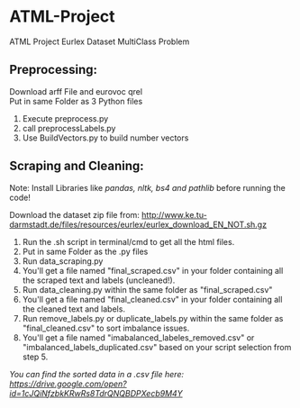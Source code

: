 # ATML-Project
ATML Project Eurlex Dataset MultiClass Problem

## Preprocessing:
  Download arff File and eurovoc qrel\
  Put in same Folder as 3 Python files
  1. Execute preprocess.py
  2. call preprocessLabels.py
  3. Use BuildVectors.py to build number vectors

## Scraping and Cleaning:
  
  Note: Install Libraries like *pandas, nltk, bs4 and pathlib* before running the code! 
  
  Download the dataset zip file from: http://www.ke.tu-darmstadt.de/files/resources/eurlex/eurlex_download_EN_NOT.sh.gz
  1. Run the .sh script in terminal/cmd to get all the html files.
  2. Put in same Folder as the .py files
  3. Run data_scraping.py
  4. You'll get a file named "final_scraped.csv" in your folder containing all the scraped text and labels (uncleaned!).
  5. Run data_cleaning.py within the same folder as "final_scraped.csv"
  6. You'll get a file named "final_cleaned.csv" in your folder containing all the cleaned text and labels.
  7. Run remove_labels.py or duplicate_labels.py within the same folder as "final_cleaned.csv" to sort imbalance issues.
  8. You'll get a file named "imabalanced_labeles_removed.csv" or "imbalanced_labels_duplicated.csv" based on your script selection from step 5. 

  *You can find the sorted data in a .csv file here: https://drive.google.com/open?id=1cJQiNfzbkKRwRs8TdrQNQBDPXecb9M4Y*
